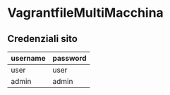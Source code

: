 # VagrantfileMultiMacchina
## Credenziali sito
| username | password |
| -------- | -------- |
| user     | user     |
| admin    | admin    |